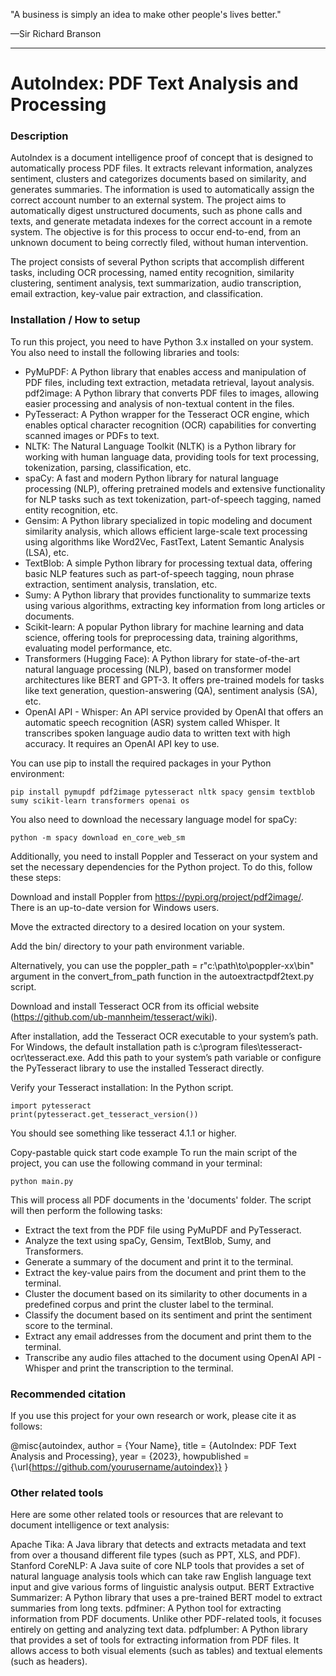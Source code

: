 
"A business is simply an idea to make other people's lives better."

—Sir Richard Branson

---

# AutoIndex: PDF Text Analysis and Processing
### Description
AutoIndex is a document intelligence proof of concept that is designed to automatically process PDF files. It extracts relevant information, analyzes sentiment, clusters and categorizes documents based on similarity, and generates summaries. The information is used to automatically assign the correct account number to an external system. The project aims to automatically digest unstructured documents, such as phone calls and texts, and generate metadata indexes for the correct account in a remote system. The objective is for this process to occur end-to-end, from an unknown document to being correctly filed, without human intervention.

The project consists of several Python scripts that accomplish different tasks, including OCR processing, named entity recognition, similarity clustering, sentiment analysis, text summarization, audio transcription, email extraction, key-value pair extraction, and classification.

### Installation / How to setup
To run this project, you need to have Python 3.x installed on your system. You also need to install the following libraries and tools:

- PyMuPDF: A Python library that enables access and manipulation of PDF files, including text extraction, metadata retrieval, layout analysis.
pdf2image: A Python library that converts PDF files to images, allowing easier processing and analysis of non-textual content in the files.
- PyTesseract: A Python wrapper for the Tesseract OCR engine, which enables optical character recognition (OCR) capabilities for converting scanned images or PDFs to text.
- NLTK: The Natural Language Toolkit (NLTK) is a Python library for working with human language data, providing tools for text processing, tokenization, parsing, classification, etc.
- spaCy: A fast and modern Python library for natural language processing (NLP), offering pretrained models and extensive functionality for NLP tasks such as text tokenization, part-of-speech tagging, named entity recognition, etc.
- Gensim: A Python library specialized in topic modeling and document similarity analysis, which allows efficient large-scale text processing using algorithms like Word2Vec, FastText, Latent Semantic Analysis (LSA), etc.
- TextBlob: A simple Python library for processing textual data, offering basic NLP features such as part-of-speech tagging, noun phrase extraction, sentiment analysis, translation, etc.
- Sumy: A Python library that provides functionality to summarize texts using various algorithms, extracting key information from long articles or documents.
- Scikit-learn: A popular Python library for machine learning and data science, offering tools for preprocessing data, training algorithms, evaluating model performance, etc.
- Transformers (Hugging Face): A Python library for state-of-the-art natural language processing (NLP), based on transformer model architectures like BERT and GPT-3. It offers pre-trained models for tasks like text generation, question-answering (QA), sentiment analysis (SA), etc.
- OpenAI API - Whisper: An API service provided by OpenAI that offers an automatic speech recognition (ASR) system called Whisper. It transcribes spoken language audio data to written text with high accuracy. It requires an OpenAI API key to use.

You can use pip to install the required packages in your Python environment:
```
pip install pymupdf pdf2image pytesseract nltk spacy gensim textblob sumy scikit-learn transformers openai os
```
You also need to download the necessary language model for spaCy:
```
python -m spacy download en_core_web_sm
```
Additionally, you need to install Poppler and Tesseract on your system and set the necessary dependencies for the Python project. To do this, follow these steps:

Download and install Poppler from https://pypi.org/project/pdf2image/. There is an up-to-date version for Windows users.

Move the extracted directory to a desired location on your system.

Add the bin/ directory to your path environment variable.

Alternatively, you can use the poppler_path = r"c:\path\to\poppler-xx\bin" argument in the convert_from_path function in the autoextractpdf2text.py script.

Download and install Tesseract OCR from its official website (https://github.com/ub-mannheim/tesseract/wiki).

After installation, add the Tesseract OCR executable to your system’s path. For Windows, the default installation path is c:\program files\tesseract-ocr\tesseract.exe. Add this path to your system’s path variable or configure the PyTesseract library to use the installed Tesseract directly.

Verify your Tesseract installation: In the Python script.
```
import pytesseract
print(pytesseract.get_tesseract_version())
```
You should see something like tesseract 4.1.1 or higher.

Copy-pastable quick start code example
To run the main script of the project, you can use the following command in your terminal:
```
python main.py
```
This will process all PDF documents in the 'documents' folder. The script will then perform the following tasks:

- Extract the text from the PDF file using PyMuPDF and PyTesseract.
- Analyze the text using spaCy, Gensim, TextBlob, Sumy, and Transformers.
- Generate a summary of the document and print it to the terminal.
- Extract the key-value pairs from the document and print them to the terminal.
- Cluster the document based on its similarity to other documents in a predefined corpus and print the cluster label to the terminal.
- Classify the document based on its sentiment and print the sentiment score to the terminal.
- Extract any email addresses from the document and print them to the terminal.
- Transcribe any audio files attached to the document using OpenAI API - Whisper and print the transcription to the terminal.

### Recommended citation
If you use this project for your own research or work, please cite it as follows:

@misc{autoindex,
  author = {Your Name},
  title = {AutoIndex: PDF Text Analysis and Processing},
  year = {2023},
  howpublished = {\url{https://github.com/yourusername/autoindex}}
}

### Other related tools
Here are some other related tools or resources that are relevant to document intelligence or text analysis:

Apache Tika: A Java library that detects and extracts metadata and text from over a thousand different file types (such as PPT, XLS, and PDF).
Stanford CoreNLP: A Java suite of core NLP tools that provides a set of natural language analysis tools which can take raw English language text input and give various forms of linguistic analysis output.
BERT Extractive Summarizer: A Python library that uses a pre-trained BERT model to extract summaries from long texts.
pdfminer: A Python tool for extracting information from PDF documents. Unlike other PDF-related tools, it focuses entirely on getting and analyzing text data.
pdfplumber: A Python library that provides a set of tools for extracting information from PDF files. It allows access to both visual elements (such as tables) and textual elements (such as headers).